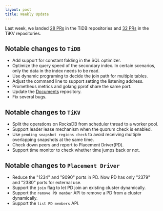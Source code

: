 ```yaml
---
layout: post
title: Weekly Update
---
```


Last week, we landed [28 PRs](https://github.com/pingcap/tidb/pulls?utf8=%E2%9C%93&q=is%3Apr%20is%3Amerged%20merged%3A2016-07-30..2016-08-05%20) in the TiDB repositories and [32 PRs](https://github.com/search?utf8=%E2%9C%93&q=repo%3Apingcap%2Ftikv+repo%3Apingcap%2Fpd+is%3Apr+is%3Amerged+merged%3A2016-07-30..2016-08-05+&type=Issues&ref=searchresults) in the TiKV repositories.

## Notable changes to `TiDB`

+ Add support for constant folding in the SQL optimizer.
+ Optimize the query speed of the secondary index. In certain scenarios, only the data in the index needs to be read.
+ Use dynamic programing to decide the join path for multiple tables.
+ Adjust the command line to support setting the listening address.
+ Prometheus metrics and golang pprof share the same port.
+ Update the  [Documents](https://github.com/pingcap/docs) repository.
+ Fix several bugs.
## Notable changes to `TiKV`

+ Split the operations on RocksDB from scheduler thread to a worker pool.
+ Support leader lease mechanism when the quorum check is enabled. 
+ Use `pending snapshot regions check` to avoid receiving multiple overlapping snapshots at the same time.
+ Check down peers and report to Placement Driver(PD).
+ Support time monitor to check whether time jumps back or not.

## Notable changes to `Placement Driver`

+ Reduce the "1234" and "9090" ports in PD. Now PD has only "2379" and "2380" ports for external use. 
+ Support the `join` flag to let PD join an existing cluster dynamically.
+ Support the `remove PD member` API to remove a PD from a cluster dynamically.
+ Support the `list PD members` API.

